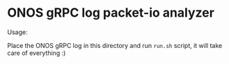 
# ONOS gRPC log packet-io analyzer

Usage:

Place the ONOS gRPC log in this directory and run `run.sh` script, it will take care of everything :)
